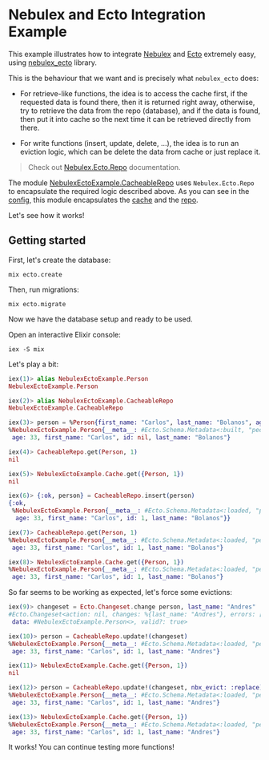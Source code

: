 # Nebulex and Ecto Integration Example

This example illustrates how to integrate [Nebulex](https://github.com/cabol/nebulex)
and [Ecto](https://github.com/elixir-ecto/ecto) extremely easy, using
[nebulex_ecto](https://github.com/cabol/nebulex_ecto) library.

This is the behaviour that we want and is precisely what `nebulex_ecto` does:

* For retrieve-like functions, the idea is to access the cache first, if the
  requested data is found there, then it is returned right away, otherwise,
  try to retrieve the data from the repo (database), and if the data is found,
  then put it into cache so the next time it can be retrieved directly from
  there.

* For write functions (insert, update, delete, ...), the idea is to run an
  eviction logic, which can be delete the data from cache or just replace it.

> Check out [Nebulex.Ecto.Repo](https://github.com/cabol/nebulex_ecto/blob/master/lib/nebulex_ecto/repo.ex)
  documentation.

The module [NebulexEctoExample.CacheableRepo](lib/nebulex_ecto/cacheable_repo.ex)
uses `Nebulex.Ecto.Repo` to encapsulate the required logic described above.
As you can see in the [config](config/config.exs), this module encapsulates the
[cache](lib/nebulex_ecto/cache.ex) and the [repo](lib/nebulex_ecto/repo.ex).

Let's see how it works!

## Getting started

First, let's create the database:

```
mix ecto.create
```

Then, run migrations:

```
mix ecto.migrate
```

Now we have the database setup and ready to be used.

Open an interactive Elixir console:

```
iex -S mix
```

Let's play a bit:

```elixir
iex(1)> alias NebulexEctoExample.Person
NebulexEctoExample.Person

iex(2)> alias NebulexEctoExample.CacheableRepo
NebulexEctoExample.CacheableRepo

iex(3)> person = %Person{first_name: "Carlos", last_name: "Bolanos", age: 33}
%NebulexEctoExample.Person{__meta__: #Ecto.Schema.Metadata<:built, "people">,
 age: 33, first_name: "Carlos", id: nil, last_name: "Bolanos"}

iex(4)> CacheableRepo.get(Person, 1)
nil

iex(5)> NebulexEctoExample.Cache.get({Person, 1})
nil

iex(6)> {:ok, person} = CacheableRepo.insert(person)
{:ok,
 %NebulexEctoExample.Person{__meta__: #Ecto.Schema.Metadata<:loaded, "people">,
  age: 33, first_name: "Carlos", id: 1, last_name: "Bolanos"}}

iex(7)> CacheableRepo.get(Person, 1)
%NebulexEctoExample.Person{__meta__: #Ecto.Schema.Metadata<:loaded, "people">,
 age: 33, first_name: "Carlos", id: 1, last_name: "Bolanos"}

iex(8)> NebulexEctoExample.Cache.get({Person, 1})
%NebulexEctoExample.Person{__meta__: #Ecto.Schema.Metadata<:loaded, "people">,
 age: 33, first_name: "Carlos", id: 1, last_name: "Bolanos"}
```

So far seems to be working as expected, let's force some evictions:

```elixir
iex(9)> changeset = Ecto.Changeset.change person, last_name: "Andres"
#Ecto.Changeset<action: nil, changes: %{last_name: "Andres"}, errors: [],
 data: #NebulexEctoExample.Person<>, valid?: true>

iex(10)> person = CacheableRepo.update!(changeset)
%NebulexEctoExample.Person{__meta__: #Ecto.Schema.Metadata<:loaded, "people">,
 age: 33, first_name: "Carlos", id: 1, last_name: "Andres"}

iex(11)> NebulexEctoExample.Cache.get({Person, 1})
nil

iex(12)> person = CacheableRepo.update!(changeset, nbx_evict: :replace)
%NebulexEctoExample.Person{__meta__: #Ecto.Schema.Metadata<:loaded, "people">,
 age: 33, first_name: "Carlos", id: 1, last_name: "Andres"}

iex(13)> NebulexEctoExample.Cache.get({Person, 1})
%NebulexEctoExample.Person{__meta__: #Ecto.Schema.Metadata<:loaded, "people">,
 age: 33, first_name: "Carlos", id: 1, last_name: "Andres"}
```

It works! You can continue testing more functions!
